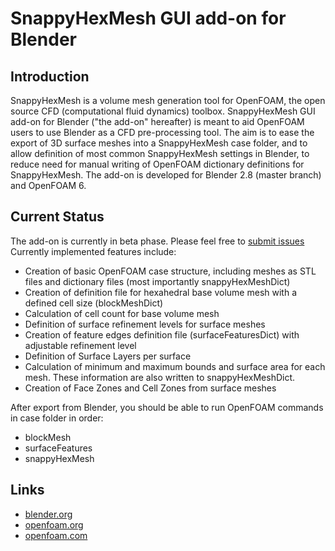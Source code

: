 # SnappyHexMesh GUI add-on for Blender

## Introduction

SnappyHexMesh is a volume mesh generation tool for OpenFOAM, the open
source CFD (computational fluid dynamics) toolbox. SnappyHexMesh GUI
add-on for Blender ("the add-on" hereafter) is meant to aid OpenFOAM
users to use Blender as a CFD pre-processing tool. The aim is to ease
the export of 3D surface meshes into a SnappyHexMesh case folder, and
to allow definition of most common SnappyHexMesh settings in Blender,
to reduce need for manual writing of OpenFOAM dictionary definitions
for SnappyHexMesh.
The add-on is developed for Blender 2.8 (master branch) and OpenFOAM 6.

## Current Status

The add-on is currently in beta phase.
Please feel free to [submit issues](https://github.com/tkeskita/snappyhexmesh_gui/issues)
Currently implemented features include:
* Creation of basic OpenFOAM case structure, including meshes as STL files and
  dictionary files (most importantly snappyHexMeshDict)
* Creation of definition file for hexahedral base volume mesh with a defined cell size
  (blockMeshDict)
* Calculation of cell count for base volume mesh
* Definition of surface refinement levels for surface meshes
* Creation of feature edges definition file (surfaceFeaturesDict)
  with adjustable refinement level
* Definition of Surface Layers per surface
* Calculation of minimum and maximum bounds and surface area for each mesh.
  These information are also written to snappyHexMeshDict.
* Creation of Face Zones and Cell Zones from surface meshes

After export from Blender, you should be able to run OpenFOAM commands in case folder in order:
* blockMesh
* surfaceFeatures
* snappyHexMesh

## Links

* [blender.org](https://www.blender.org/)
* [openfoam.org](https://openfoam.org/)
* [openfoam.com](https://www.openfoam.com/)
